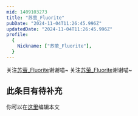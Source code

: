 ```yaml
---
mid: 1409103273
title: "苏萤_Fluorite"
pubDate: "2024-11-04T11:26:45.996Z"
updatedDate: "2024-11-04T11:26:45.996Z"
profile:
  {
    Nickname: ["苏萤_Fluorite"],
  }
---
```


关注[苏萤_Fluorite](https://space.bilibili.com/1409103273)谢谢喵~ 关注[苏萤_Fluorite](https://space.bilibili.com/1409103273)谢谢喵~

## 此条目有待补充
你可以在[这里](https://github.com/Yuhanawa/VTuber.ICU-Content/edit/master/v/苏萤_Fluorite/index.md)编辑本文
